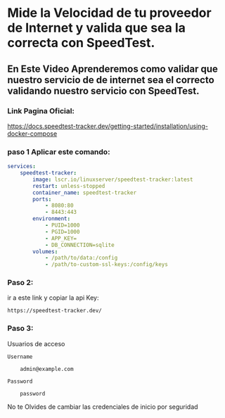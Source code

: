 # Mide la Velocidad de tu proveedor de Internet y valida que sea la correcta con SpeedTest.
## En Este Video Aprenderemos como validar que nuestro servicio de de internet sea el correcto validando nuestro servicio con SpeedTest.



###  Link Pagina Oficial:

https://docs.speedtest-tracker.dev/getting-started/installation/using-docker-compose


### paso 1 Aplicar este comando: 

```yml
services:
    speedtest-tracker:
        image: lscr.io/linuxserver/speedtest-tracker:latest
        restart: unless-stopped
        container_name: speedtest-tracker
        ports:
            - 8080:80
            - 8443:443
        environment:
            - PUID=1000
            - PGID=1000
            - APP_KEY=
            - DB_CONNECTION=sqlite
        volumes:
            - /path/to/data:/config
            - /path/to-custom-ssl-keys:/config/keys
```




### Paso 2:

ir a este link y copiar la api Key:

    https://speedtest-tracker.dev/


### Paso 3:

Usuarios de acceso 

    Username

        admin@example.com

    Password
    
        password


No te Olvides de cambiar las credenciales de inicio por seguridad
